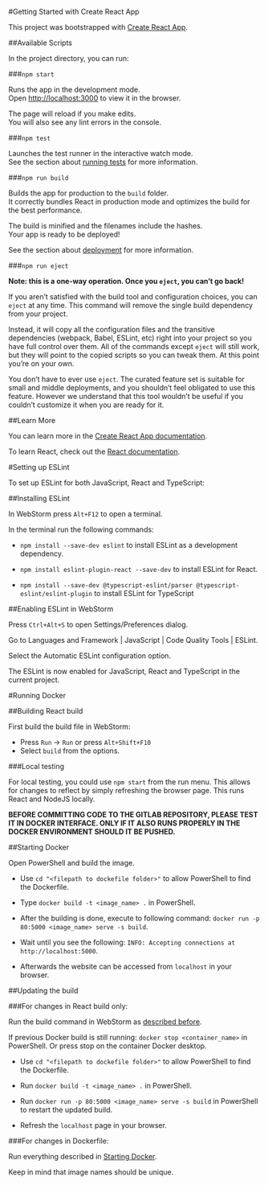 #Getting Started with Create React App

This project was bootstrapped with [Create React App](https://github.com/facebook/create-react-app).

##Available Scripts

In the project directory, you can run:

###`npm start`

Runs the app in the development mode.\
Open [http://localhost:3000](http://localhost:3000) to view it in the browser.

The page will reload if you make edits.\
You will also see any lint errors in the console.

###`npm test`

Launches the test runner in the interactive watch mode.\
See the section about [running tests](https://facebook.github.io/create-react-app/docs/running-tests) for more information.

###`npm run build`

Builds the app for production to the `build` folder.\
It correctly bundles React in production mode and optimizes the build for the best performance.

The build is minified and the filenames include the hashes.\
Your app is ready to be deployed!

See the section about [deployment](https://facebook.github.io/create-react-app/docs/deployment) for more information.

###`npm run eject`

**Note: this is a one-way operation. Once you `eject`, you can’t go back!**

If you aren’t satisfied with the build tool and configuration choices, you can `eject` at any time. This command will remove the single build dependency from your project.

Instead, it will copy all the configuration files and the transitive dependencies (webpack, Babel, ESLint, etc) right into your project so you have full control over them. All of the commands except `eject` will still work, but they will point to the copied scripts so you can tweak them. At this point you’re on your own.

You don’t have to ever use `eject`. The curated feature set is suitable for small and middle deployments, and you shouldn’t feel obligated to use this feature. However we understand that this tool wouldn’t be useful if you couldn’t customize it when you are ready for it.

##Learn More

You can learn more in the [Create React App documentation](https://facebook.github.io/create-react-app/docs/getting-started).

To learn React, check out the [React documentation](https://reactjs.org/).


#Setting up ESLint

To set up ESLint for both JavaScript, React and TypeScript:

##Installing ESLint

In WebStorm press `Alt+F12` to open a terminal.

In the terminal run the following commands:

 * `npm install --save-dev eslint` to install ESLint as a development dependency.

 * `npm install eslint-plugin-react --save-dev` to install ESLint for React.

 * `npm install --save-dev @typescript-eslint/parser @typescript-eslint/eslint-plugin` to install ESLint for TypeScript

##Enabling ESLint in WebStorm

Press `Ctrl+Alt+S` to open Settings/Preferences dialog.

Go to Languages and Framework | JavaScript | Code Quality Tools | ESLint.

Select the Automatic ESLint configuration option.

The ESLint is now enabled for JavaScript, React and TypeScript in the current project.

#Running Docker

##Building React build

First build the build file in WebStorm:

 * Press `Run` -> `Run` or press `Alt+Shift+F10`
 * Select `build` from the options.

###Local testing

For local testing, you could use `npm start` from the run menu. This allows for changes to reflect by simply refreshing
the browser page. This runs React and NodeJS locally.

**BEFORE COMMITTING CODE TO THE GITLAB REPOSITORY, PLEASE TEST IT IN DOCKER INTERFACE. ONLY IF IT ALSO RUNS PROPERLY IN
THE DOCKER ENVIRONMENT SHOULD IT BE PUSHED.**

##Starting Docker

Open PowerShell and build the image.

 * Use `cd "<filepath to dockefile folder>"` to allow PowerShell to find the Dockerfile.

 * Type `docker build -t <image_name> .` in PowerShell.

 * After the building is done, execute to following command: `docker run -p 80:5000 <image_name> serve -s build`.

 * Wait until you see the following: `INFO: Accepting connections at http://localhost:5000`.

 * Afterwards the website can be accessed from `localhost` in your browser.

##Updating the build

###For changes in React build only:

Run the build command in WebStorm as [described before](##Building-React-build).

If previous Docker build is still running: `docker stop <container_name>` in PowerShell. Or press stop on the container
Docker desktop.

 * Use `cd "<filepath to dockefile folder>"` to allow PowerShell to find the Dockerfile.

 * Run `docker build -t <image_name> .` in PowerShell.

 * Run `docker run -p 80:5000 <image_name> serve -s build` in PowerShell to restart the updated build.

 * Refresh the `localhost` page in your browser.

###For changes in Dockerfile:

Run everything described in [Starting Docker](##Starting-Docker).

Keep in mind that image names should be unique.
